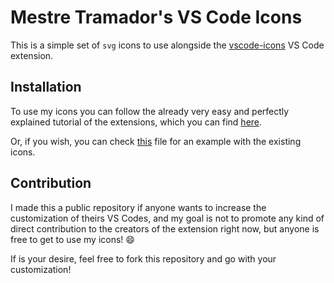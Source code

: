 # Mestre Tramador's VS Code Icons

This is a simple set of `svg` icons to use alongside the [vscode-icons](https://marketplace.visualstudio.com/items?itemName=vscode-icons-team.vscode-icons) VS Code extension.

## Installation

To use my icons you can follow the already very easy and perfectly explained tutorial of the extensions, which you can find [here](https://github.com/vscode-icons/vscode-icons/wiki/Custom).

Or, if you wish, you can check [this](.vscode/settings.example.json) file for an example with the existing icons.

## Contribution

I made this a public repository if anyone wants to increase the customization of theirs VS Codes, and my goal is not to promote any kind of direct contribution to the creators of the extension right now, but anyone is free to get to use my icons! 😄

If is your desire, feel free to fork this repository and go with your customization!
